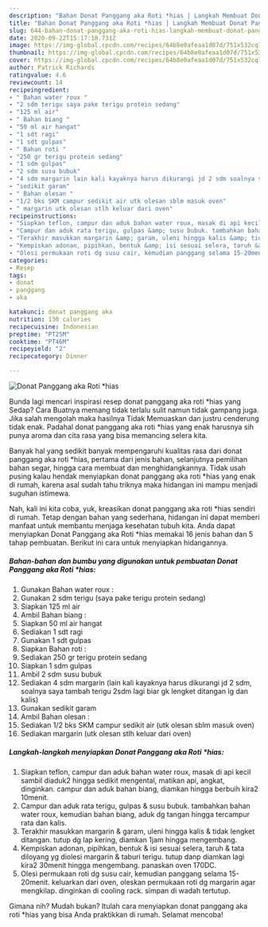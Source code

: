 ```yaml
---
description: "Bahan Donat Panggang aka Roti *hias | Langkah Membuat Donat Panggang aka Roti *hias Yang Paling Enak"
title: "Bahan Donat Panggang aka Roti *hias | Langkah Membuat Donat Panggang aka Roti *hias Yang Paling Enak"
slug: 644-bahan-donat-panggang-aka-roti-hias-langkah-membuat-donat-panggang-aka-roti-hias-yang-paling-enak
date: 2020-09-22T15:17:18.731Z
image: https://img-global.cpcdn.com/recipes/64b8e0afeaa1d07d/751x532cq70/donat-panggang-aka-roti-hias-foto-resep-utama.jpg
thumbnail: https://img-global.cpcdn.com/recipes/64b8e0afeaa1d07d/751x532cq70/donat-panggang-aka-roti-hias-foto-resep-utama.jpg
cover: https://img-global.cpcdn.com/recipes/64b8e0afeaa1d07d/751x532cq70/donat-panggang-aka-roti-hias-foto-resep-utama.jpg
author: Patrick Richards
ratingvalue: 4.6
reviewcount: 14
recipeingredient:
- " Bahan water roux "
- "2 sdm terigu saya pake terigu protein sedang"
- "125 ml air"
- " Bahan biang "
- "50 ml air hangat"
- "1 sdt ragi"
- "1 sdt gulpas"
- " Bahan roti "
- "250 gr terigu protein sedang"
- "1 sdm gulpas"
- "2 sdm susu bubuk"
- "4 sdm margarin lain kali kayaknya harus dikurangi jd 2 sdm soalnya saya tambah terigu 2sdm lagi biar gk lengket ditangan lg dan kalis"
- "sedikit garam"
- " Bahan olesan "
- "1/2 bks SKM campur sedikit air utk olesan sblm masuk oven"
- " margarin utk olesan stlh keluar dari oven"
recipeinstructions:
- "Siapkan teflon, campur dan aduk bahan water roux, masak di api kecil sambil diaduk2 hingga sedikit mengental, matikan api, angkat, dinginkan. campur dan aduk bahan biang, diamkan hingga berbuih kira2 10menit."
- "Campur dan aduk rata terigu, gulpas &amp; susu bubuk. tambahkan bahan water roux, kemudian bahan biang, aduk dg tangan hingga tercampur rata dan kalis."
- "Terakhir masukkan margarin &amp; garam, uleni hingga kalis &amp; tidak lengket ditangan. tutup dg lap kering, diamkan 1jam hingga mengembang."
- "Kempiskan adonan, pipihkan, bentuk &amp; isi sesuai selera, taruh &amp; tata diloyang yg diolesi margarin &amp; taburi terigu. tutup danp diamkan lagi kira2 30menit hingga mengembang. panaskan oven 170DC."
- "Olesi permukaan roti dg susu cair, kemudian panggang selama 15-20menit. keluarkan dari oven, oleskan permukaan roti dg margarin agar mengkilap. dinginkan di cooling rack. simpan di wadah tertutup."
categories:
- Resep
tags:
- donat
- panggang
- aka

katakunci: donat panggang aka 
nutrition: 130 calories
recipecuisine: Indonesian
preptime: "PT25M"
cooktime: "PT46M"
recipeyield: "2"
recipecategory: Dinner

---
```



![Donat Panggang aka Roti *hias](https://img-global.cpcdn.com/recipes/64b8e0afeaa1d07d/751x532cq70/donat-panggang-aka-roti-hias-foto-resep-utama.jpg)

Bunda lagi mencari inspirasi resep donat panggang aka roti *hias yang Sedap? Cara Buatnya memang tidak terlalu sulit namun tidak gampang juga. Jika salah mengolah maka hasilnya Tidak Memuaskan dan justru cenderung tidak enak. Padahal donat panggang aka roti *hias yang enak harusnya sih punya aroma dan cita rasa yang bisa memancing selera kita.

Banyak hal yang sedikit banyak mempengaruhi kualitas rasa dari donat panggang aka roti *hias, pertama dari jenis bahan, selanjutnya pemilihan bahan segar, hingga cara membuat dan menghidangkannya. Tidak usah pusing kalau hendak menyiapkan donat panggang aka roti *hias yang enak di rumah, karena asal sudah tahu triknya maka hidangan ini mampu menjadi suguhan istimewa.




Nah, kali ini kita coba, yuk, kreasikan donat panggang aka roti *hias sendiri di rumah. Tetap dengan bahan yang sederhana, hidangan ini dapat memberi manfaat untuk membantu menjaga kesehatan tubuh kita. Anda dapat menyiapkan Donat Panggang aka Roti *hias memakai 16 jenis bahan dan 5 tahap pembuatan. Berikut ini cara untuk menyiapkan hidangannya.

<!--inarticleads1-->

##### Bahan-bahan dan bumbu yang digunakan untuk pembuatan Donat Panggang aka Roti *hias:

1. Gunakan  Bahan water roux :
1. Gunakan 2 sdm terigu (saya pake terigu protein sedang)
1. Siapkan 125 ml air
1. Ambil  Bahan biang :
1. Siapkan 50 ml air hangat
1. Sediakan 1 sdt ragi
1. Gunakan 1 sdt gulpas
1. Siapkan  Bahan roti :
1. Sediakan 250 gr terigu protein sedang
1. Siapkan 1 sdm gulpas
1. Ambil 2 sdm susu bubuk
1. Sediakan 4 sdm margarin (lain kali kayaknya harus dikurangi jd 2 sdm, soalnya saya tambah terigu 2sdm lagi biar gk lengket ditangan lg dan kalis)
1. Gunakan sedikit garam
1. Ambil  Bahan olesan :
1. Sediakan 1/2 bks SKM campur sedikit air (utk olesan sblm masuk oven)
1. Sediakan  margarin (utk olesan stlh keluar dari oven)




<!--inarticleads2-->

##### Langkah-langkah menyiapkan Donat Panggang aka Roti *hias:

1. Siapkan teflon, campur dan aduk bahan water roux, masak di api kecil sambil diaduk2 hingga sedikit mengental, matikan api, angkat, dinginkan. campur dan aduk bahan biang, diamkan hingga berbuih kira2 10menit.
1. Campur dan aduk rata terigu, gulpas &amp; susu bubuk. tambahkan bahan water roux, kemudian bahan biang, aduk dg tangan hingga tercampur rata dan kalis.
1. Terakhir masukkan margarin &amp; garam, uleni hingga kalis &amp; tidak lengket ditangan. tutup dg lap kering, diamkan 1jam hingga mengembang.
1. Kempiskan adonan, pipihkan, bentuk &amp; isi sesuai selera, taruh &amp; tata diloyang yg diolesi margarin &amp; taburi terigu. tutup danp diamkan lagi kira2 30menit hingga mengembang. panaskan oven 170DC.
1. Olesi permukaan roti dg susu cair, kemudian panggang selama 15-20menit. keluarkan dari oven, oleskan permukaan roti dg margarin agar mengkilap. dinginkan di cooling rack. simpan di wadah tertutup.




Gimana nih? Mudah bukan? Itulah cara menyiapkan donat panggang aka roti *hias yang bisa Anda praktikkan di rumah. Selamat mencoba!
